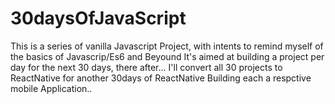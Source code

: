 # 30daysOfJavaScript
This is a series of vanilla Javascript Project, with intents to remind myself of the basics of Javascrip/Es6 and Beyound
It's aimed at building a project per day for the next 30 days, there after...
I'll convert all 30 projects to ReactNative for another 30days of ReactNative
Building each a respctive mobile Application..
